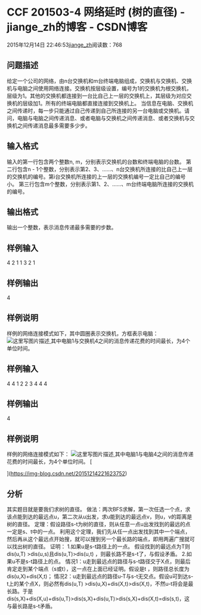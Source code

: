 
# CCF 201503-4 网络延时 (树的直径) - jiange_zh的博客 - CSDN博客


2015年12月14日 22:46:53[jiange_zh](https://me.csdn.net/jiange_zh)阅读数：768



## 问题描述
给定一个公司的网络，由n台交换机和m台终端电脑组成，交换机与交换机、交换机与电脑之间使用网络连接。交换机按层级设置，编号为1的交换机为根交换机，层级为1。其他的交换机都连接到一台比自己上一层的交换机上，其层级为对应交换机的层级加1。所有的终端电脑都直接连接到交换机上。
当信息在电脑、交换机之间传递时，每一步只能通过自己传递到自己所连接的另一台电脑或交换机。请问，电脑与电脑之间传递消息、或者电脑与交换机之间传递消息、或者交换机与交换机之间传递消息最多需要多少步。
## 输入格式
输入的第一行包含两个整数n, m，分别表示交换机的台数和终端电脑的台数。
第二行包含n - 1个整数，分别表示第2、3、……、n台交换机所连接的比自己上一层的交换机的编号。第i台交换机所连接的上一层的交换机编号一定比自己的编号小。
第三行包含m个整数，分别表示第1、2、……、m台终端电脑所连接的交换机的编号。
## 输出格式
输出一个整数，表示消息传递最多需要的步数。
## 样例输入
4 2
1 1 3
2 1
## 样例输出
4
## 样例说明
样例的网络连接模式如下，其中圆圈表示交换机，方框表示电脑：
![这里写图片描述](https://img-blog.csdn.net/20151214221612003)[ ](https://img-blog.csdn.net/20151214221612003)
其中电脑1与交换机4之间的消息传递花费的时间最长，为4个单位时间。
[
](https://img-blog.csdn.net/20151214221612003)
## 样例输入
[
](https://img-blog.csdn.net/20151214221612003)4 4
1 2 2
3 4 4 4
## 样例输出
4
## 样例说明
样例的网络连接模式如下：
![这里写图片描述](https://img-blog.csdn.net/20151214221623752)[ ](https://img-blog.csdn.net/20151214221623752)
其中电脑1与电脑4之间的消息传递花费的时间最长，为4个单位时间。
[

](https://img-blog.csdn.net/20151214221623752)
## 分析
[
](https://img-blog.csdn.net/20151214221623752)其实题目就是要我们求树的直径。
[
](https://img-blog.csdn.net/20151214221623752)做法：两次BFS求解，第一次任选一个点，求该点能到达的最远点u，第二次从u出发，求u能到达的最远点v，则u，v的距离是树的直径。
[
](https://img-blog.csdn.net/20151214221623752)定理：假设路径s-t为树的直径，则从任意一点u出发找到的最远的点一定是s、t中的一点。
[
](https://img-blog.csdn.net/20151214221623752)利用这个定理，我们先从任一点出发找到其中一个端点，然后再从这个最远点开始搜，就可以搜到另一个最长路的端点，即用两遍广搜就可以找出树的直径。
[
](https://img-blog.csdn.net/20151214221623752)证明：
[
](https://img-blog.csdn.net/20151214221623752)1.如果u是s-t路径上的一点。
[
](https://img-blog.csdn.net/20151214221623752)假设找到的最远点为T则dis(u,T) >dis(u,s)且dis(u,T)>dis(u,t) ，则最长路不是s-t了，与假设矛盾。
[
](https://img-blog.csdn.net/20151214221623752)2.如果u不是s-t路径上的点。
[
](https://img-blog.csdn.net/20151214221623752)情况1：u走到最远点的路径与s-t路径交于X点，则最后肯定走到某个端点（s或t），这一点在上面已经证明。假设是t ，则路径总长度为dis(u,X)+dis(X,t)；
[
](https://img-blog.csdn.net/20151214221623752)情况2：u走到最远点的路径u-T与s-t无交点。假设u可到达s-t上的某个点X，则必然有dis(u,T) >dis(u,X)+dis(X,t)>dis(X,t)，不然u-t将会是最长路。于是dis(s,X)+dis(X,u)+dis(u,T)>dis(s,X)+dis(u,T)>dis(s,X)+dis(X,t)=dis(s,t)，这与最长路是s-t矛盾。
[            ](https://img-blog.csdn.net/20151214221623752)

